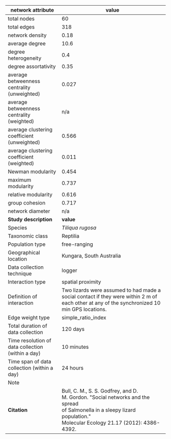 network attribute|value
---|---
total nodes|60
total edges|318
network density|0.18
average degree|10.6
degree heterogeneity|0.4
degree assortativity|0.35
average betweenness centrality (unweighted)|0.027
average betweenness centrality (weighted)|n/a
average clustering coefficient (unweighted)|0.566
average clustering coefficient (weighted)|0.011
Newman modularity|0.454
maximum modularity|0.737
relative modularity|0.616
group cohesion|0.717
network diameter|n/a
**Study description**|**value**
Species|*Tiliqua rugosa*
Taxonomic class|Reptilia
Population type|free-ranging
Geographical location|Kungara, South Australia
Data collection technique|logger
Interaction type|spatial proximity
Definition of interaction|Two lizards were assumed to had made a social contact if they were within 2 m of each other at any of the synchronized 10 min GPS locations.
Edge weight type|simple_ratio_index
Total duration of data collection|120 days
Time resolution of data collection (within a day)|10 minutes
Time span of data collection (within a day)|24 hours
Note|
**Citation** | Bull, C. M., S. S. Godfrey, and D. <br> M. Gordon. "Social networks and the spread <br> of Salmonella in a sleepy lizard population." <br> Molecular Ecology 21.17 (2012): 4386-4392.
